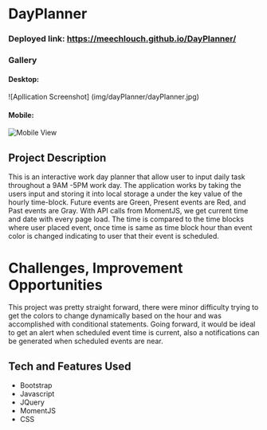 # DayPlanner
### Deployed link: https://meechlouch.github.io/DayPlanner/
### Gallery

#### Desktop:
![Apllication Screenshot]
(img/dayPlanner/dayPlanner.jpg)

#### Mobile:
![Mobile View](img/Screenshot%20(23).png)

## Project Description

This is an interactive work day planner that allow user to input daily task throughout a 9AM -5PM work day.
The application works by taking the users input and storing it into local storage a under the key value of the hourly time-block.
Future events are Green, Present events are Red, and Past events are Gray. With API calls from MomentJS, we get current time and date with every page load.
The time is compared to the time blocks where user placed event, once time is same as time block hour than event color is changed indicating to user that their event is scheduled.

# Challenges, Improvement Opportunities

This project was pretty straight forward, there were minor difficulty trying to get the colors to change dynamically based on the hour and was accomplished with conditional statements. Going forward, it would be ideal to get an alert when scheduled event time is current, also a notifications can be generated when scheduled events are near.

## Tech and Features Used

* Bootstrap
* Javascript
* JQuery
* MomentJS
* CSS
